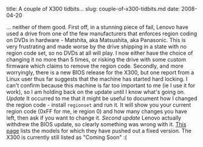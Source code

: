title: A couple of X300 tidbits...
slug: couple-of-x300-tidbits.md
date: 2008-04-20


... neither of them good.
First off, in a stunning piece of fail, Lenovo have used a drive from one of the few manufacturers that enforces region coding on DVDs in hardware - Matshita, aka Matsushita, aka Panasonic. This is very frustrating and made worse by the drive shipping in a state with no region code set, so no DVDs at all will play. I now either have the choice of changing it no more than 5 times, or risking the drive with some custom firmware which claims to remove the region code.
Secondly, and more worryingly, there is a new BIOS release for the X300, but one report from a Linux user thus far suggests that the machine has started hard locking. I can't confirm because this machine is far too important to me (ie I use it for work), so I am holding back on the update until I know what's going on.
*Update* It occurred to me that it might be useful to document how I changed the region code - install `regionset` and run it. It will show you your current region code (0xFF for me, ie region 0) and how many changes you have left, then ask if you want to change it.
*Second update* Lenovo actually withdrew the BIOS update, so clearly something was wrong with it. [This page](http://www-307.ibm.com/pc/support/site.wss/MIGR-69703.html) lists the models for which they have pushed out a fixed version. The X300 is currently still listed as "Coming Soon" :(